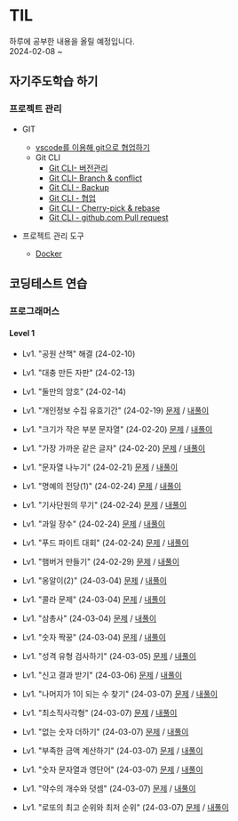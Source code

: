 # TIL
하루에 공부한 내용을 올릴 예정입니다.  
2024-02-08 ~  

## 자기주도학습 하기  

### 프로젝트 관리  
* GIT    
    * [vscode를 이용해 git으로 협업하기](https://github.com/dongyeoppp/TIL/blob/main/vscode_git/git_CLI_versionControl.md)  
    * Git CLI
        * [Git CLI- 버전관리](https://github.com/dongyeoppp/TIL/blob/main/vscode_git/Git1.md)
        * [Git CLI- Branch & conflict](https://github.com/dongyeoppp/TIL/blob/main/vscode_git/git_CLI_Branch_Conflict.md)  
        * [Git CLI - Backup](https://github.com/dongyeoppp/TIL/blob/main/vscode_git/git_CLI_Backup.md)
        * [Git CLI - 협업](https://github.com/dongyeoppp/TIL/blob/main/vscode_git/git_CLI_collaboration.md)
        * [Git CLI - Cherry-pick & rebase](https://github.com/dongyeoppp/TIL/blob/main/vscode_git/git_CLI_Cherry_pick.md)
        * [Git CLI - github.com Pull request](https://github.com/dongyeoppp/TIL/blob/main/vscode_git/git_CLI_Pullrequest.md)  

* 프로젝트 관리 도구  
    * [Docker](https://github.com/dongyeoppp/TIL/blob/main/%ED%94%84%EB%A1%9C%EC%A0%9D%ED%8A%B8%EA%B4%80%EB%A6%AC%EB%8F%84%EA%B5%AC/Docker.md)  

## 코딩테스트 연습  
### 프로그래머스
#### Level 1     
* Lv1. "공원 산책" 해결  (24-02-10)  
* Lv1. "대충 만든 자판" (24-02-13)  
* Lv1. "둘만의 암호" (24-02-14)  

* Lv1. "개인정보 수집 유효기간" (24-02-19) [문제](https://school.programmers.co.kr/learn/courses/30/lessons/150370) / [내풀이](https://github.com/dongyeoppp/TIL/blob/main/coding_prac/programmers/day_1.md)

* Lv1. "크기가 작은 부분 문자열" (24-02-20) [문제](https://school.programmers.co.kr/learn/courses/30/lessons/147355) / [내풀이](https://github.com/dongyeoppp/TIL/blob/main/coding_prac/programmers/Level%201/240220.md)  

* Lv1. "가장 가까운 같은 글자" (24-02-20) [문제](https://school.programmers.co.kr/learn/courses/30/lessons/142086) / [내풀이](https://github.com/dongyeoppp/TIL/blob/main/coding_prac/programmers/Level%201/240220_1.md)

* Lv1. "문자열 나누기" (24-02-21) [문제](https://school.programmers.co.kr/learn/courses/30/lessons/140108) / [내풀이](https://github.com/dongyeoppp/TIL/blob/main/coding_prac/programmers/Level%201/240221.md)  

* Lv1. "명예의 전당(1)" (24-02-24) [문제](https://school.programmers.co.kr/learn/courses/30/lessons/138477) / [내풀이](https://github.com/dongyeoppp/TIL/blob/main/coding_prac/programmers/Level%201/240224.md)  

* Lv1. "기사단원의 무기" (24-02-24) [문제](https://school.programmers.co.kr/learn/courses/30/lessons/136798) / [내풀이](https://github.com/dongyeoppp/TIL/blob/main/coding_prac/programmers/Level%201/240224_1.md)  

* Lv1. "과일 장수" (24-02-24) [문제](https://school.programmers.co.kr/learn/courses/30/lessons/135808) / [내풀이](https://github.com/dongyeoppp/TIL/blob/main/coding_prac/programmers/Level%201/240224_2.md)  

* Lv1. "푸드 파이트 대회" (24-02-24) [문제](https://school.programmers.co.kr/learn/courses/30/lessons/134240) / [내풀이](https://github.com/dongyeoppp/TIL/blob/main/coding_prac/programmers/Level%201/240224_3.md)  

* Lv1. "햄버거 만들기" (24-02-29) [문제](https://school.programmers.co.kr/learn/courses/30/lessons/133502) / [내풀이](https://github.com/dongyeoppp/TIL/blob/main/coding_prac/programmers/Level%201/240229.md)  

* Lv1. "옹알이(2)" (24-03-04) [문제](https://school.programmers.co.kr/learn/courses/30/lessons/133499) / [내풀이](https://github.com/dongyeoppp/TIL/blob/main/coding_prac/programmers/Level%201/240304.md)  

* Lv1. "콜라 문제" (24-03-04) [문제](https://school.programmers.co.kr/learn/courses/30/lessons/132267) / [내풀이](https://github.com/dongyeoppp/TIL/blob/main/coding_prac/programmers/Level%201/240304_1.md)  

* Lv1. "삼총사" (24-03-04) [문제](https://school.programmers.co.kr/learn/courses/30/lessons/131705) / [내풀이](https://github.com/dongyeoppp/TIL/blob/main/coding_prac/programmers/Level%201/240304_2.md)  

* Lv1. "숫자 짝꿍" (24-03-04) [문제](https://school.programmers.co.kr/learn/courses/30/lessons/131128) / [내풀이](https://github.com/dongyeoppp/TIL/blob/main/coding_prac/programmers/Level%201/240304_3.md)  

* Lv1. "성격 유형 검사하기" (24-03-05) [문제](https://school.programmers.co.kr/learn/courses/30/lessons/118666) / [내풀이](https://github.com/dongyeoppp/TIL/blob/main/coding_prac/programmers/Level%201/240305.md)  

* Lv1. "신고 결과 받기" (24-03-06) [문제](https://school.programmers.co.kr/learn/courses/30/lessons/92334) / [내풀이](https://github.com/dongyeoppp/TIL/blob/main/coding_prac/programmers/Level%201/240306.md)  

* Lv1. "나머지가 1이 되는 수 찾기" (24-03-07) [문제](https://school.programmers.co.kr/learn/courses/30/lessons/87389) / [내풀이]()   

* Lv1. "최소직사각형" (24-03-07) [문제](https://school.programmers.co.kr/learn/courses/30/lessons/86491) / [내풀이]()  

* Lv1. "없는 숫자 더하기" (24-03-07) [문제](https://school.programmers.co.kr/learn/courses/30/lessons/86051) / [내풀이]()

* Lv1. "부족한 금액 계산하기" (24-03-07) [문제](https://school.programmers.co.kr/learn/courses/30/lessons/82612) / [내풀이]()  

* Lv1. "숫자 문자열과 영단어" (24-03-07) [문제](https://school.programmers.co.kr/learn/courses/30/lessons/81301) / [내풀이]()  

* Lv1. "약수의 개수와 덧셈" (24-03-07) [문제](https://school.programmers.co.kr/learn/courses/30/lessons/77884) / [내풀이]()  

* Lv1. "로또의 최고 순위와 최저 순위" (24-03-07) [문제](https://school.programmers.co.kr/learn/courses/30/lessons/77484) / [내풀이]()  



